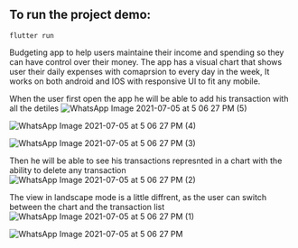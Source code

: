 ## To run the project demo:
```
flutter run
```
Budgeting app to help users maintaine their income and spending so they can have control over their money.
The app has a visual chart that shows user their daily expenses with comaprsion to every day in the week, It works on both android and IOS with responsive UI to fit any mobile.

When the user first open the app he will be able to add his transaction with all the detiles
![WhatsApp Image 2021-07-05 at 5 06 27 PM (5)](https://user-images.githubusercontent.com/55320747/124493004-6e0b8580-ddb5-11eb-857b-ab6416f6fda0.jpeg)

![WhatsApp Image 2021-07-05 at 5 06 27 PM (4)](https://user-images.githubusercontent.com/55320747/124493186-a0b57e00-ddb5-11eb-9e3f-0ade0a211e27.jpeg)

![WhatsApp Image 2021-07-05 at 5 06 27 PM (3)](https://user-images.githubusercontent.com/55320747/124493287-bcb91f80-ddb5-11eb-8901-6dd64700a4c3.jpeg)


Then he will be able to see his transactions represnted in a chart with the ability to delete any transaction
![WhatsApp Image 2021-07-05 at 5 06 27 PM (2)](https://user-images.githubusercontent.com/55320747/124493487-f9851680-ddb5-11eb-80a6-0fb719a1f874.jpeg)

The view in landscape mode is a little diffrent, as the user can switch between the chart and the transaction list 
![WhatsApp Image 2021-07-05 at 5 06 27 PM (1)](https://user-images.githubusercontent.com/55320747/124493703-3c46ee80-ddb6-11eb-8ea9-5dd0189c9dce.jpeg)

![WhatsApp Image 2021-07-05 at 5 06 27 PM](https://user-images.githubusercontent.com/55320747/124493717-3fda7580-ddb6-11eb-93c3-942f84dee365.jpeg)









